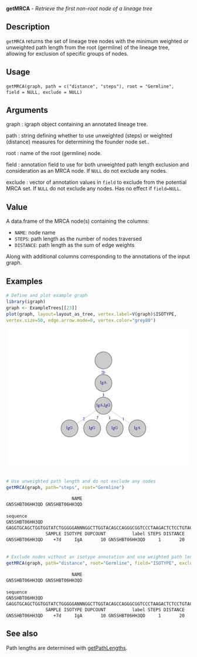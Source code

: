 





**getMRCA** - *Retrieve the first non-root node of a lineage tree*

Description
--------------------

`getMRCA` returns the set of lineage tree nodes with the minimum weighted or 
unweighted path length from the root (germline) of the lineage tree, allowing for 
exclusion of specific groups of nodes.


Usage
--------------------
```
getMRCA(graph, path = c("distance", "steps"), root = "Germline",
field = NULL, exclude = NULL)
```

Arguments
-------------------

graph
:   igraph object containing an annotated lineage tree.

path
:   string defining whether to use unweighted (steps) or weighted (distance) 
measures for determining the founder node set..

root
:   name of the root (germline) node.

field
:   annotation field to use for both unweighted path length exclusion and
consideration as an MRCA node. If `NULL` do not exclude any nodes.

exclude
:   vector of annotation values in `field` to exclude from the potential 
MRCA set. If `NULL` do not exclude any nodes. Has no effect if 
`field=NULL`.



Value
-------------------

A data.frame of the MRCA node(s) containing the columns:

+ `NAME`:      node name
+ `STEPS`:     path length as the number of nodes traversed
+ `DISTANCE`:  path length as the sum of edge weights

Along with additional columns corresponding to the 
annotations of the input graph.



Examples
-------------------

```R
# Define and plot example graph
library(igraph)
graph <- ExampleTrees[[23]]
plot(graph, layout=layout_as_tree, vertex.label=V(graph)$ISOTYPE, 
vertex.size=50, edge.arrow.mode=0, vertex.color="grey80")

```

![2](getMRCA-2.png)

```R

# Use unweighted path length and do not exclude any nodes
getMRCA(graph, path="steps", root="Germline")

```


```
                         NAME
GN5SHBT06HH3QD GN5SHBT06HH3QD
                                                                                                                                                                                                                                                                                                                                                                                                                       sequence
GN5SHBT06HH3QD GAGGTGCAGCTGGTGGTATCTGGGGGANNNGGCTTGGTACAGCCAGGGCGGTCCCTAAGACTCTCCTGTACAGTTTCTGGATTCACCTTTNNNNNNNNNNNNGGTGATTATGCTATGACCTGGATCCGCCAGGCTCCTGGGAAGGGGCTGGAGTGGGTAGGTTTCATTAGAAGCAAAACTTTTGGTGGGACAGCAGATTACGCCGCGTTTGTGAGANNNGGCAGATTCACCATCTCAAGAGATGATTCCAAAAACATCGCCTATCTGCAATTGAACAGCCTGAAAACCGAGGACACAGGCGTCTATTACTGTGGTAGGGATCTCGCCGTAAGTGACACAATAGGTGGTACTAACTGGTTCGACCCCTGGGGCCAGGGGACCCCGGTCACCGTCTCCTCAG
               SAMPLE ISOTYPE DUPCOUNT          label STEPS DISTANCE
GN5SHBT06HH3QD    +7d     IgA       10 GN5SHBT06HH3QD     1       20

```


```R

# Exclude nodes without an isotype annotation and use weighted path length
getMRCA(graph, path="distance", root="Germline", field="ISOTYPE", exclude=NA)
```


```
                         NAME
GN5SHBT06HH3QD GN5SHBT06HH3QD
                                                                                                                                                                                                                                                                                                                                                                                                                       sequence
GN5SHBT06HH3QD GAGGTGCAGCTGGTGGTATCTGGGGGANNNGGCTTGGTACAGCCAGGGCGGTCCCTAAGACTCTCCTGTACAGTTTCTGGATTCACCTTTNNNNNNNNNNNNGGTGATTATGCTATGACCTGGATCCGCCAGGCTCCTGGGAAGGGGCTGGAGTGGGTAGGTTTCATTAGAAGCAAAACTTTTGGTGGGACAGCAGATTACGCCGCGTTTGTGAGANNNGGCAGATTCACCATCTCAAGAGATGATTCCAAAAACATCGCCTATCTGCAATTGAACAGCCTGAAAACCGAGGACACAGGCGTCTATTACTGTGGTAGGGATCTCGCCGTAAGTGACACAATAGGTGGTACTAACTGGTTCGACCCCTGGGGCCAGGGGACCCCGGTCACCGTCTCCTCAG
               SAMPLE ISOTYPE DUPCOUNT          label STEPS DISTANCE
GN5SHBT06HH3QD    +7d     IgA       10 GN5SHBT06HH3QD     1       20

```



See also
-------------------

Path lengths are determined with [getPathLengths](getPathLengths.md).



